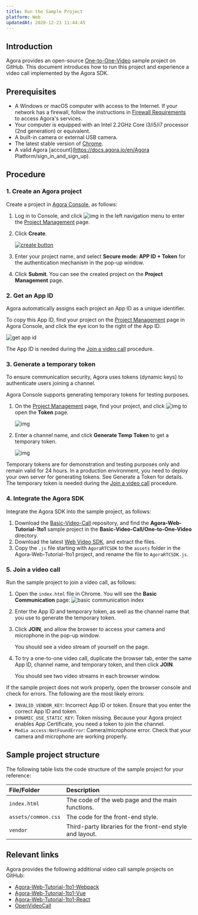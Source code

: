 ```yaml
---
title: Run the Sample Project
platform: Web
updatedAt: 2020-12-23 11:44:45
---
```

## Introduction

Agora provides an open-source [One-to-One-Video](https://github.com/AgoraIO/Basic-Video-Call/tree/master/One-to-One-Video/Agora-Web-Tutorial-1to1) sample project on GitHub. This document introduces how to run this project and experience a video call implemented by the Agora SDK.

## Prerequisites

- A Windows or macOS computer with access to the Internet. If your network has a firewall, follow the instructions in [Firewall Requirements](https://docs.agora.io/en/Agora%20Platform/firewall) to access Agora's services. 
- Your computer is equipped with an Intel 2.2GHz Core i3/i5/i7 processor (2nd generation) or equivalent.
- A built-in camera or external USB camera.
- The latest stable version of [Chrome](https://www.google.com/chrome/).
- A valid Agora [account](https://docs.agora.io/en/Agora Platform/sign_in_and_sign_up).

## Procedure

### 1. Create an Agora project

Create a project in [Agora Console](https://console.agora.io/), as follows:

1. Log in to Console, and click ![img](https://web-cdn.agora.io/docs-files/1594283671161) in the left navigation menu to enter the [Project Management](https://dashboard.agora.io/projects) page.

2. Click **Create**.

   [![create button](https://web-cdn.agora.io/docs-files/1594949127367)](https://dashboard.agora.io/projects)

3. Enter your project name, and select **Secure mode: APP ID + Token** for the authentication mechanism in the pop-up window.

4. Click **Submit**. You can see the created project on the **Project Management** page.

### 2. Get an App ID

Agora automatically assigns each project an App ID as a unique identifier.

To copy this App ID, find your project on the [Project Management](https://dashboard.agora.io/projects) page in Agora Console, and click the eye icon to the right of the App ID.

![get app id](https://web-cdn.agora.io/docs-files/1602646621028)


<div class="alert info">The App ID is needed during the <a href="#join">Join a video call</a> procedure.</div>

### 3. Generate a temporary token

To ensure communication security, Agora uses tokens (dynamic keys) to authenticate users joining a channel.

Agora Console supports generating temporary tokens for testing purposes.

1. On the [Project Management](https://dashboard.agora.io/projects) page, find your project, and click ![img](https://web-cdn.agora.io/docs-files/1594284775010) to open the **Token** page.

   ![img](https://web-cdn.agora.io/docs-files/1574927794840)

2. Enter a channel name, and click **Generate Temp Token** to get a temporary token.

   ![img](https://web-cdn.agora.io/docs-files/1574928048948)


<div class="alert note">Temporary tokens are for demonstration and testing purposes only and remain valid for 24 hours. In a production environment, you need to deploy your own server for generating tokens. See <a href="token_server">Generate a Token</a > for details.</div>

<div class="alert info">The temporary token is needed during the <a href="#join">Join a video call</a> procedure.</div>

### 4. Integrate the Agora SDK

Integrate the Agora SDK into the sample project, as follows:

1. Download the [Basic-Video-Call](https://github.com/AgoraIO/Basic-Video-Call) repository, and find the **Agora-Web-Tutorial-1to1** sample project in the **Basic-Video-Call/One-to-One-Video** directory.
2. Download the latest [Web Video SDK](https://docs.agora.io/en/Agora%20Platform/downloads), and extract the files.
3. Copy the `.js` file starting with `AgoraRTCSDK` to the `assets` folder in the Agora-Web-Tutorial-1to1 project, and rename the file to `AgoraRTCSDK.js`.

### <a name="join"></a>5. Join a video call

Run the sample project to join a video call, as follows:

1. Open the `index.html` file in Chrome. You will see the **Basic Communication** page:
   ![basic communication index](https://web-cdn.agora.io/docs-files/1605176227661)
2. Enter the App ID and temporary token, as well as the channel name that you use to generate the temporary token.
2. Click **JOIN**, and allow the browser to access your camera and microphone in the pop-up window.

   You should see a video stream of yourself on the page.

3. To try a one-to-one video call, duplicate the browser tab, enter the same App ID, channel name, and temporary token, and then click **JOIN**.

   You should see two video streams in each browser window.

If the sample project does not work properly, open the browser console and check for errors. The following are the most likely errors:

- `INVALID_VENDOR_KEY`: Incorrect App ID or token. Ensure that you enter the correct App ID and token.
- `DYNAMIC_USE_STATIC_KEY`: Token missing. Because your Agora project enables App Certificate, you need a token to join the channel.
- `Media access:NotFoundError`: Camera/microphone error. Check that your camera and microphone are working properly.

## Sample project structure

The following table lists the code structure of the sample project for your reference:

| File/Folder         | Description                                               |
| :------------------ | :-------------------------------------------------------- |
| `index.html`        | The code of the web page and the main functions.          |
| `assets/common.css` | The code for the front-end style.                         |
| `vendor`            | Third-party libraries for the front-end style and layout. |

## Relevant links

Agora provides the following additional video call sample projects on GitHub:

- [Agora-Web-Tutorial-1to1-Webpack](https://github.com/AgoraIO/Basic-Video-Call/tree/master/One-to-One-Video/Agora-Web-Tutorial-1to1-Webpack)
- [Agora-Web-Tutorial-1to1-Vue](https://github.com/AgoraIO/Basic-Video-Call/tree/master/One-to-One-Video/Agora-Web-Tutorial-1to1-Vue)
- [Agora-Web-Tutorial-1to1-React](https://github.com/AgoraIO/Basic-Video-Call/tree/master/One-to-One-Video/Agora-Web-Tutorial-1to1-React)
- [OpenVideoCall](https://github.com/AgoraIO/Basic-Video-Call/tree/master/Group-Video/OpenVideoCall-Web)